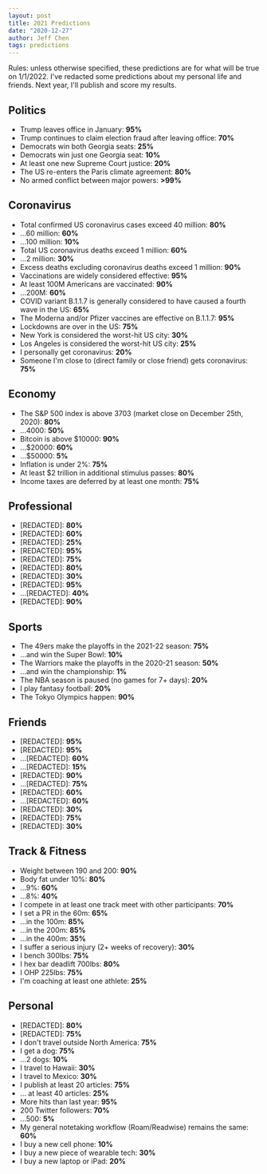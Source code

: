 ```yaml
---
layout: post
title: 2021 Predictions
date: "2020-12-27"
author: Jeff Chen
tags: predictions
---
```


Rules: unless otherwise specified, these predictions are for what will be true on 1/1/2022. I've redacted some predictions about my personal life and friends. Next year, I'll publish and score my results.

<!-- excerpt -->

## Politics

- Trump leaves office in January: **95%**
- Trump continues to claim election fraud after leaving office: **70%**
- Democrats win both Georgia seats: **25%**
- Democrats win just one Georgia seat: **10%**
- At least one new Supreme Court justice: **20%**
- The US re-enters the Paris climate agreement: **80%**
- No armed conflict between major powers: **>99%**

## Coronavirus

- Total confirmed US coronavirus cases exceed 40 million: **80%**
- ...60 million: **60%**
- ...100 million: **10%**
- Total US coronavirus deaths exceed 1 million: **60%**
- ...2 million: **30%**
- Excess deaths excluding coronavirus deaths exceed 1 million: **90%**
- Vaccinations are widely considered effective: **95%**
- At least 100M Americans are vaccinated: **90%**
- ...200M: **60%**
- COVID variant B.1.1.7 is generally considered to have caused a fourth wave in the US: **65%**
- The Moderna and/or Pfizer vaccines are effective on B.1.1.7: **95%**
- Lockdowns are over in the US: **75%**
- New York is considered the worst-hit US city: **30%**
- Los Angeles is considered the worst-hit US city: **25%**
- I personally get coronavirus: **20%**
- Someone I'm close to (direct family or close friend) gets coronavirus: **75%**

## Economy

- The S&P 500 index is above 3703 (market close on December 25th, 2020): **80%**
- ...4000: **50%**
- Bitcoin is above $10000: **90%**
- ...$20000: **60%**
- ...$50000: **5%**
- Inflation is under 2%: **75%**
- At least $2 trillion in additional stimulus passes: **80%**
- Income taxes are deferred by at least one month: **75%**

## Professional

- \[REDACTED\]: **80%**
- \[REDACTED\]: **60%**
- \[REDACTED\]: **25%**
- \[REDACTED\]: **95%**
- \[REDACTED\]: **75%**
- \[REDACTED\]: **80%**
- \[REDACTED\]: **30%**
- \[REDACTED\]: **95%**
- ...\[REDACTED\]: **40%**
- \[REDACTED\]: **90%**

## Sports

- The 49ers make the playoffs in the 2021-22 season: **75%**
- ...and win the Super Bowl: **10%**
- The Warriors make the playoffs in the 2020-21 season: **50%**
- ...and win the championship: **1%**
- The NBA season is paused (no games for 7+ days): **20%**
- I play fantasy football: **20%**
- The Tokyo Olympics happen: **90%**

## Friends

- \[REDACTED\]: **95%**
- \[REDACTED\]: **95%**
- ...\[REDACTED\]: **60%**
- ...\[REDACTED\]: **15%**
- \[REDACTED\]: **90%**
- ...\[REDACTED\]: **75%**
- \[REDACTED\]: **60%**
- ...\[REDACTED\]: **60%**
- \[REDACTED\]: **30%**
- \[REDACTED\]: **75%**
- \[REDACTED\]: **30%**

## Track & Fitness

- Weight between 190 and 200: **90%**
- Body fat under 10%: **80%**
- ...9%: **60%**
- ...8%: **40%**
- I compete in at least one track meet with other participants: **70%**
- I set a PR in the 60m: **65%**
- ...in the 100m: **85%**
- ...in the 200m: **85%**
- ...in the 400m: **35%**
- I suffer a serious injury (2+ weeks of recovery): **30%**
- I bench 300lbs: **75%**
- I hex bar deadlift 700lbs: **80%**
- I OHP 225lbs: **75%**
- I'm coaching at least one athlete: **25%**

## Personal

- \[REDACTED\]: **80%**
- \[REDACTED\]: **75%**
- I don't travel outside North America: **75%**
- I get a dog: **75%**
- ...2 dogs: **10%**
- I travel to Hawaii: **30%**
- I travel to Mexico: **30%**
- I publish at least 20 articles: **75%**
- ... at least 40 articles: **25%**
- More hits than last year: **95%**
- 200 Twitter followers: **70%**
- ...500: **5%**
- My general notetaking workflow (Roam/Readwise) remains the same: **60%**
- I buy a new cell phone: **10%**
- I buy a new piece of wearable tech: **30%**
- I buy a new laptop or iPad: **20%**
